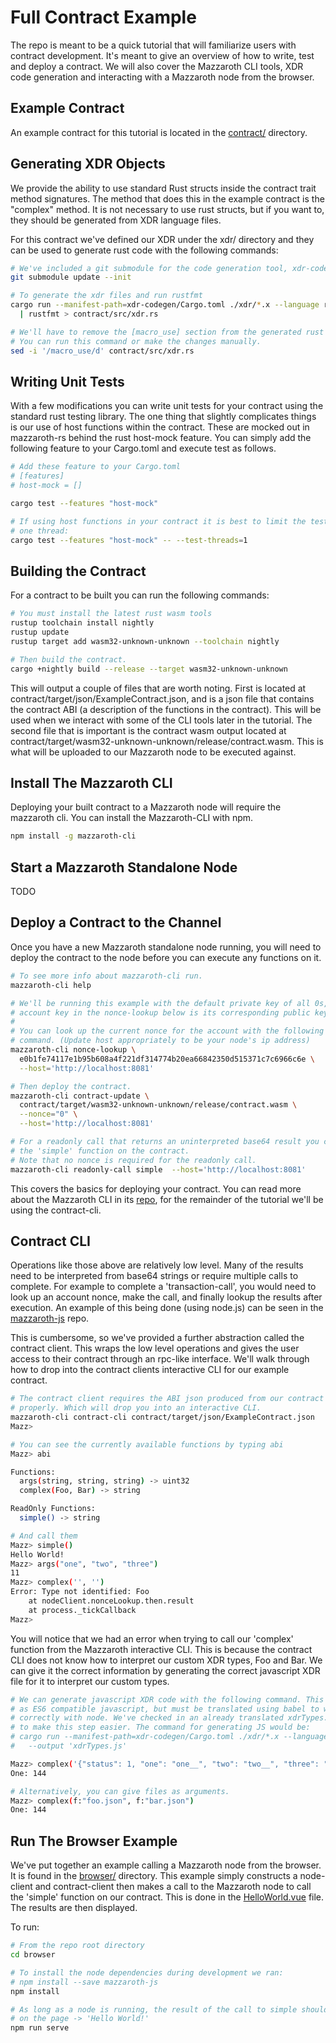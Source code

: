 # Full Contract Example

The repo is meant to be a quick tutorial that will familiarize users with
contract development. It's meant to give an overview of how to write, test and
deploy a contract. We will also cover the Mazzaroth CLI tools, XDR code
generation and interacting with a Mazzaroth node from the browser.

## Example Contract

An example contract for this tutorial is located in the [contract/](https://github.com/kochavalabs/full-contract-example/tree/master/contract)
directory.

## Generating XDR Objects

We provide the ability to use standard Rust structs inside the contract trait
method signatures. The method that does this in the example contract is the
"complex" method. It is not necessary to use rust structs, but if you want to,
they should be generated from XDR language files.

For this contract we've defined our XDR under the xdr/ directory and they can
be used to generate rust code with the following commands:

```bash
# We've included a git submodule for the code generation tool, xdr-codegen
git submodule update --init

# To generate the xdr files and run rustfmt
cargo run --manifest-path=xdr-codegen/Cargo.toml ./xdr/*.x --language rust \
  | rustfmt > contract/src/xdr.rs

# We'll have to remove the [macro_use] section from the generated rust code.
# You can run this command or make the changes manually.
sed -i '/macro_use/d' contract/src/xdr.rs
```

## Writing Unit Tests

With a few modifications you can write unit tests for your contract using the
standard rust testing library. The one thing that slightly complicates things
is our use of host functions within the contract. These are mocked out in
mazzaroth-rs behind the rust host-mock feature. You can simply add the following
feature to your Cargo.toml and execute test as follows.

```bash
# Add these feature to your Cargo.toml
# [features]
# host-mock = []

cargo test --features "host-mock"

# If using host functions in your contract it is best to limit the tests to
# one thread:
cargo test --features "host-mock" -- --test-threads=1
```

## Building the Contract

For a contract to be built you can run the following commands:

```bash
# You must install the latest rust wasm tools
rustup toolchain install nightly
rustup update
rustup target add wasm32-unknown-unknown --toolchain nightly

# Then build the contract.
cargo +nightly build --release --target wasm32-unknown-unknown
```

This will output a couple of files that are worth noting. First is located at
contract/target/json/ExampleContract.json, and is a json file that contains the
contract ABI (a description of the functions in the contract). This will be used
when we interact with some of the CLI tools later in the tutorial. The second
file that is important is the contract wasm output located at
contract/target/wasm32-unknown-unknown/release/contract.wasm. This is what will
be uploaded to our Mazzaroth node to be executed against.

## Install The Mazzaroth CLI

Deploying your built contract to a Mazzaroth node will require the mazzaroth
cli. You can install the Mazzaroth-CLI with npm.

```bash
npm install -g mazzaroth-cli
```

## Start a Mazzaroth Standalone Node

TODO

## Deploy a Contract to the Channel

Once you have a new Mazzaroth standalone node running, you will need to deploy
the contract to the node before you can execute any functions on it.

```bash
# To see more info about mazzaroth-cli run.
mazzaroth-cli help

# We'll be running this example with the default private key of all 0s, the
# account key in the nonce-lookup below is its corresponding public key.
#
# You can look up the current nonce for the account with the following
# command. (Update host appropriately to be your node's ip address)
mazzaroth-cli nonce-lookup \
  e0b1fe74117e1b95b608a4f221df314774b20ea66842350d515371c7c6966c6e \
  --host='http://localhost:8081'

# Then deploy the contract.
mazzaroth-cli contract-update \
  contract/target/wasm32-unknown-unknown/release/contract.wasm \
  --nonce="0" \
  --host='http://localhost:8081'

# For a readonly call that returns an uninterpreted base64 result you can call
# the 'simple' function on the contract.
# Note that no nonce is required for the readonly call.
mazzaroth-cli readonly-call simple  --host='http://localhost:8081'
```

This covers the basics for deploying your contract. You can read more about the
Mazzaroth CLI in its [repo](https://github.com/kochavalabs/mazzaroth-cli), for
the remainder of the tutorial we'll be using the contract-cli.

## Contract CLI

Operations like those above are relatively low level. Many of the results need
to be interpreted from base64 strings or require multiple calls to complete. For
example to complete a 'transaction-call', you would need to look up an account
nonce, make the call, and finally lookup the results after execution. An example
of this being done (using  node.js) can be seen in the
[mazzaroth-js](https://github.com/kochavalabs/mazzaroth-js) repo.

This is cumbersome, so we've provided a further abstraction called the contract
client. This wraps the low level operations and gives the user access to their
contract through an rpc-like interface. We'll walk through how to drop into the
contract clients interactive CLI for our example contract.

```bash
# The contract client requires the ABI json produced from our contract to run
# properly. Which will drop you into an interactive CLI.
mazzaroth-cli contract-cli contract/target/json/ExampleContract.json
Mazz>

# You can see the currently available functions by typing abi
Mazz> abi

Functions:
  args(string, string, string) -> uint32
  complex(Foo, Bar) -> string

ReadOnly Functions:
  simple() -> string

# And call them
Mazz> simple()
Hello World!
Mazz> args("one", "two", "three")
11
Mazz> complex('', '')
Error: Type not identified: Foo
    at nodeClient.nonceLookup.then.result
    at process._tickCallback
Mazz>
```

You will notice that we had an error when trying to call our 'complex' function
from the Mazzaroth interactive CLI. This is because the contract CLI does not
know how to interpret our custom XDR types, Foo and Bar. We can give it the
correct information by generating the correct javascript XDR file for it to
interpret our custom types.

```bash
# We can generate javascript XDR code with the following command. This is output
# as ES6 compatible javascript, but must be translated using babel to work
# correctly with node. We've checked in an already translated xdrTypes.js file
# to make this step easier. The command for generating JS would be:
# cargo run --manifest-path=xdr-codegen/Cargo.toml ./xdr/*.x --language js \
#   --output 'xdrTypes.js'

Mazz> complex('{"status": 1, "one": "one__", "two": "two__", "three": "three__"}', '{ "id": "9000000000000000000000000000000000000000000000000000000000000000" }')
One: 144

# Alternatively, you can give files as arguments.
Mazz> complex(f:"foo.json", f:"bar.json")
One: 144
```

## Run The Browser Example

We've put together an example calling a Mazzaroth node from the browser. It is
found in the [browser/](https://github.com/kochavalabs/full-contract-example/tree/master/browser)
directory. This example simply constructs a node-client and contract-client then
makes a call to the Mazzaroth node to call the 'simple' function on our
contract. This is done in the
[HelloWorld.vue](https://github.com/kochavalabs/full-contract-example/tree/master/browser/src/components/HelloWorld.vue)
file. The results are then displayed.

To run:

```bash
# From the repo root directory
cd browser

# To install the node dependencies during development we ran:
# npm install --save mazzaroth-js
npm install

# As long as a node is running, the result of the call to simple should display
# on the page -> 'Hello World!'
npm run serve
```
